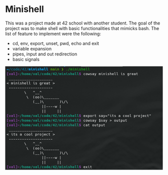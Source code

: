 # Minishell

This was a project made at 42 school with another student.
The goal of the project was to make shell with basic functionalities that mimicks bash.
The list of feature to implement were the following:
- cd, env, export, unset, pwd, echo and exit
- variable expansion
- pipes, input and out redirection
- basic signals

<img src="minishell_SC.png" style="">



